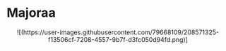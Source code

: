 # Majoraa
<center>
![(https://user-images.githubusercontent.com/79668109/208571325-f13506cf-7208-4557-9b7f-d3fc050d94fd.png)]
</center>
